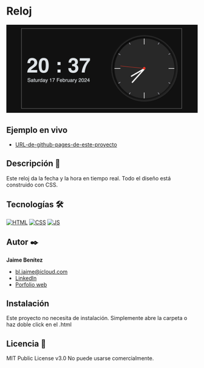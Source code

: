 # Reloj

![Imagen del proyecto](https://github.com/jaimebenitezlope/Reloj/blob/main/src/assets/img%20Github/Screenshot%202024-02-17%20at%2020.37.47.png)

## Ejemplo en vivo

- [URL-de-github-pages-de-este-proyecto](https://jaimebenitezlope.github.io/Reloj/)

## Descripción 📑

Este reloj da la fecha y la hora en tiempo real. Todo el diseño está construido con CSS.

<!-- ## ¿Qué he aprendido en este proyecto? 🙇🏻 -->

## Tecnologías 🛠

<!-- Iconos sacados de: https://github.com/hendrasob/badges/blob/master/README.md y https://github.com/alexandresanlim/Badges4-README.md-Profile -->

[![HTML](https://img.shields.io/badge/HTML5-E34F26?style=for-the-badge&logo=html5&logoColor=white)](https://es.wikipedia.org/wiki/HTML5)
[![CSS](https://img.shields.io/badge/CSS3-1572B6?style=for-the-badge&logo=css3&logoColor=white)](https://es.wikipedia.org/wiki/CSS)
[![JS](https://img.shields.io/badge/JavaScript-F7DF1E?style=for-the-badge&logo=javascript&logoColor=black)](https://es.wikipedia.org/wiki/JavaScript)

<!-- ## Vista previa del proyecto

Si quieres echar un vistazo al proyecto, te recomiendo:

![Captura del proyecto](https://github.com/eduardofierropro/Portafolio-y-CV/blob/main/CAPTURA-DEL-PROYECTO.jpg?raw=true)
![Captura del proyecto](https://github.com/eduardofierropro/Portafolio-y-CV/blob/main/CAPTURA-DEL-PROYECTO.jpg?raw=true)
![Captura del proyecto](https://github.com/eduardofierropro/Portafolio-y-CV/blob/main/CAPTURA-DEL-PROYECTO.jpg?raw=true) -->

## Autor ✒️

**Jaime Benítez**

- bl.jaime@icloud.com
- [LinkedIn](https://www.linkedin.com/in/jaimebenitezlope/)
- [Porfolio web]()

## Instalación

Este proyecto no necesita de instalación. Simplemente abre la carpeta o haz doble click en el .html

## Licencia 📄

MIT Public License v3.0
No puede usarse comercialmente.
